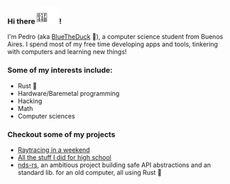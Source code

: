 ### Hi there ![waving hand](wave.svg)!

I'm Pedro (aka [BlueTheDuck](https://github.com/BlueTheDuck) 🦆), a computer science student from Buenos Aires. 
I spend most of my free time developing apps and tools, tinkering with computers and learning new things!


### Some of my interests include:
 - Rust 🦀
 - Hardware/Baremetal programming
 - Hacking
 - Math
 - Computer sciences

### Checkout some of my projects

 - [Raytracing in a weekend](https://github.com/BlueTheDuck/rust-raytracing)
 - [All the stuff I did for high school](https://github.com/BlueTheDuck?tab=repositories&q=ORT)
 - [nds-rs](https://github.com/BlueTheDuck/nds-rs), an ambitious project building safe API abstractions and an standard lib. for an old computer, all using Rust :crab:

